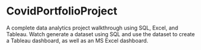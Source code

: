 # CovidPortfolioProject
A complete data analytics project walkthrough using SQL, Excel, and Tableau. Watch generate a dataset using SQL and use the dataset to create a Tableau dashboard, as well as an MS Excel dashboard.
